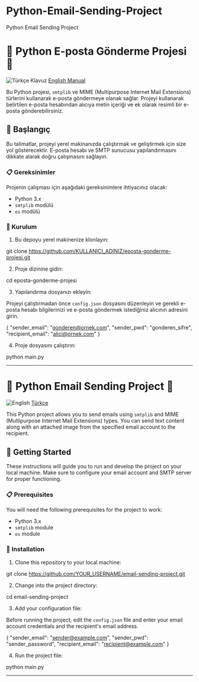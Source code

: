 # Python-Email-Sending-Project
Python Email Sending Project
# 📧 Python E-posta Gönderme Projesi 📧

![Türkçe Klavuz](https://img.shields.io/badge/Dil-T%C3%BCrk%C3%A7e-yellow)
[English Manual](#python-email-sending-project-)

Bu Python projesi, `smtplib` ve MIME (Multipurpose Internet Mail Extensions) türlerini kullanarak e-posta göndermeye olanak sağlar. Projeyi kullanarak belirtilen e-posta hesabından alıcıya metin içeriği ve ek olarak resimli bir e-posta gönderebilirsiniz.

## 🚀 Başlangıç

Bu talimatlar, projeyi yerel makinanızda çalıştırmak ve geliştirmek için size yol gösterecektir. E-posta hesabı ve SMTP sunucusu yapılandırmasını dikkate alarak doğru çalışmasını sağlayın.

### 📋 Gereksinimler

Projenin çalışması için aşağıdaki gereksinimlere ihtiyacınız olacak:

- Python 3.x
- `smtplib` modülü
- `os` modülü

### 🔧 Kurulum

1. Bu depoyu yerel makinenize klonlayın:

git clone https://github.com/KULLANICI_ADINIZ/eposta-gonderme-projesi.git



2. Proje dizinine gidin:

cd eposta-gonderme-projesi




3. Yapılandırma dosyanızı ekleyin:

Projeyi çalıştırmadan önce `config.json` dosyasını düzenleyin ve gerekli e-posta hesabı bilgilerinizi ve e-posta göndermek istediğiniz alıcının adresini girin.

{
"sender_email": "gonderen@ornek.com",
"sender_pwd": "gonderen_sifre",
"recipient_email": "alici@ornek.com"
}



4. Proje dosyasını çalıştırın:

python main.py




---

# 📧 Python Email Sending Project 📧

![English](https://img.shields.io/badge/Language-English-blue)
[Türkçe](#python-e-posta-g%C3%B6nderme-projesi-)

This Python project allows you to send emails using `smtplib` and MIME (Multipurpose Internet Mail Extensions) types. You can send text content along with an attached image from the specified email account to the recipient.

## 🚀 Getting Started

These instructions will guide you to run and develop the project on your local machine. Make sure to configure your email account and SMTP server for proper functioning.

### 📋 Prerequisites

You will need the following prerequisites for the project to work:

- Python 3.x
- `smtplib` module
- `os` module

### 🔧 Installation

1. Clone this repository to your local machine:

git clone https://github.com/YOUR_USERNAME/email-sending-project.git



2. Change into the project directory:

cd email-sending-project



3. Add your configuration file:

Before running the project, edit the `config.json` file and enter your email account credentials and the recipient's email address.

{
"sender_email": "sender@example.com",
"sender_pwd": "sender_password",
"recipient_email": "recipient@example.com"
}



4. Run the project file:

python main.py




---

